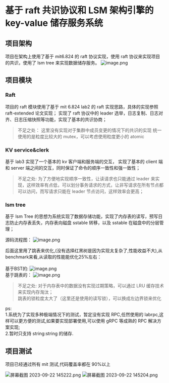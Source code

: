 # 基于 raft 共识协议和 LSM 架构引擎的 key-value 储存服务系统

## 项目架构

项目在架构上使用了基于 mit6.824 的 raft 协议实现，使用 raft 协议来实现项目的共识，使用了 lsm tree 来实现数据储存服务。
![image.png](https://p6-juejin.byteimg.com/tos-cn-i-k3u1fbpfcp/11e093fd22d7461398199ca3c467d06f~tplv-k3u1fbpfcp-jj-mark:0:0:0:0:q75.image#?w=1825&h=1200&s=118639&e=png&b=fdf8f6)

## 项目模块

### Raft

项目的 raft 模块使用了基于 mit 6.824 lab2 的 raft 实现思路，具体的实现参照 raft-extended 论文实现；
实现了 raft 协议中的 leader 选举，日志复制、日志对齐、日志压缩快照等功能，实现了基本的共识协商；

> 不足之处：
> 这里没有实现对于集群中成员变更的情况下的共识的实现
> 统一使用的是粒度比较大的 mutex，可以考虑使用粒度更小的 atomic

### KV service&clerk

基于 lab3 实现了一个基本的 kv 客户端和服务端的交互，
实现了基本的 client 端和 server 端之间的交互，同时保证了命令的顺序一致性和强一致性；

> 不足之处:
> 为了方便地实现顺序一致性，让读请求也只能通过 leader 来实现，这样效率有点低，可以划分事务请求的方式，让非写请求在所有节点都可以访问，而写请求只能在 leader 节点访问，这样效率会更高；

### lsm tree

基于 lsm Tree 的思想为系统实现了数据存储功能，实现了内存表的读写，预写日志防止内存表丢失，内存表向磁盘 sstable 转移，以及 sstable 在磁盘中的分层管理；

源码流程图：
![image.png](https://p1-juejin.byteimg.com/tos-cn-i-k3u1fbpfcp/5f0ad4921f744dffafbf74cdc0922c41~tplv-k3u1fbpfcp-jj-mark:0:0:0:0:q75.image#?w=2377&h=1004&s=166882&e=png&b=fdf8f6)

后面这里用了跳表来优化,(没有选择红黑树是因为实现太复杂了,性能收益不大),从benchmark来看,从读取的性能能优化25%左右：<br>
<br>基于BST的:
![image.png](https://p3-juejin.byteimg.com/tos-cn-i-k3u1fbpfcp/5eed481552ba48649bf53ea033ce4846~tplv-k3u1fbpfcp-jj-mark:0:0:0:0:q75.image#?w=1304&h=360&s=50683&e=png&b=1e2030)
<br>基于跳表的：
![image.png](https://p9-juejin.byteimg.com/tos-cn-i-k3u1fbpfcp/f1628da535194d73ba84b6733611db1c~tplv-k3u1fbpfcp-jj-mark:0:0:0:0:q75.image#?w=1354&h=493&s=76879&e=png&b=1e2030)

> 不足之处:
> 对于内存表中的数据没有实现过期策略，可以通过 LRU 缓存技术来实现内存淘汰；<br>
>跳表的锁粒度太大了（这里还是使用的读写锁），可以换成左边界锁来优化

ps:<br> 1.系统为了实现多种极端情况下的测试，暂定没有实现 RPC,任然使用的 labrpc,这样可以更方便的测试,如果要实现部署使用,可以使用 gRPC 等成熟的 RPC 解决方案实现;<br>2.暂时只支持 string:string 的储存.

## 项目测试

项目已经通过所有 mit 测试,代码覆盖率都在 90%以上

![屏幕截图 2023-09-22 145222.png](https://p6-juejin.byteimg.com/tos-cn-i-k3u1fbpfcp/fdd84964a3ec40878936d2f2a582bc87~tplv-k3u1fbpfcp-jj-mark:0:0:0:0:q75.image#?w=907&h=1024&s=163004&e=png&b=1e2030)
![屏幕截图 2023-09-22 145204.png](https://p6-juejin.byteimg.com/tos-cn-i-k3u1fbpfcp/6f80626c2c864691981b5ac1a599dc06~tplv-k3u1fbpfcp-jj-mark:0:0:0:0:q75.image#?w=901&h=1063&s=195305&e=png&b=1e2030)
